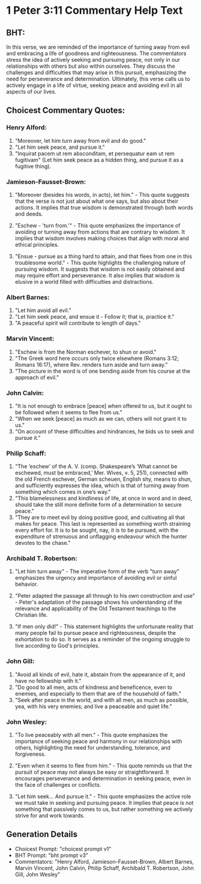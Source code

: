# 1 Peter 3:11 Commentary Help Text

## BHT:
In this verse, we are reminded of the importance of turning away from evil and embracing a life of goodness and righteousness. The commentators stress the idea of actively seeking and pursuing peace, not only in our relationships with others but also within ourselves. They discuss the challenges and difficulties that may arise in this pursuit, emphasizing the need for perseverance and determination. Ultimately, this verse calls us to actively engage in a life of virtue, seeking peace and avoiding evil in all aspects of our lives.

## Choicest Commentary Quotes:
### Henry Alford:
1. "Moreover, let him turn away from evil and do good." 
2. "Let him seek peace, and pursue it." 
3. "Inquirat pacem ut rem absconditam, et persequatur eam ut rem fugitivam" (Let him seek peace as a hidden thing, and pursue it as a fugitive thing).

### Jamieson-Fausset-Brown:
1. "Moreover (besides his words, in acts), let him." - This quote suggests that the verse is not just about what one says, but also about their actions. It implies that true wisdom is demonstrated through both words and deeds.

2. "Eschew - 'turn from.'" - This quote emphasizes the importance of avoiding or turning away from actions that are contrary to wisdom. It implies that wisdom involves making choices that align with moral and ethical principles.

3. "Ensue - pursue as a thing hard to attain, and that flees from one in this troublesome world." - This quote highlights the challenging nature of pursuing wisdom. It suggests that wisdom is not easily obtained and may require effort and perseverance. It also implies that wisdom is elusive in a world filled with difficulties and distractions.

### Albert Barnes:
1. "Let him avoid all evil."
2. "Let him seek peace, and ensue it - Follow it; that is, practice it."
3. "A peaceful spirit will contribute to length of days."

### Marvin Vincent:
1. "Eschew is from the Norman eschever, to shun or avoid." 
2. "The Greek word here occurs only twice elsewhere (Romans 3:12; Romans 16:17), where Rev. renders turn aside and turn away." 
3. "The picture in the word is of one bending aside from his course at the approach of evil."

### John Calvin:
1. "It is not enough to embrace [peace] when offered to us, but it ought to be followed when it seems to flee from us." 
2. "When we seek [peace] as much as we can, others will not grant it to us." 
3. "On account of these difficulties and hindrances, he bids us to seek and pursue it."

### Philip Schaff:
1. "The ‘eschew’ of the A. V. (comp. Shakespeare’s ‘What cannot be eschewed, must be embraced,’ Mer. Wives, v. 5, 251), connected with the old French eschever, German scheuen, English shy, means to shun, and sufficiently expresses the idea, which is that of turning away from something which comes in one’s way." 
2. "This blamelessness and kindliness of life, at once in word and in deed, should take the still more definite form of a determination to secure peace."
3. "They are to meet evil by doing positive good, and cultivating all that makes for peace. This last is represented as something worth straining every effort for. It is to be sought, nay, it is to be pursued, with the expenditure of strenuous and unflagging endeavour which the hunter devotes to the chase."

### Archibald T. Robertson:
1. "Let him turn away" - The imperative form of the verb "turn away" emphasizes the urgency and importance of avoiding evil or sinful behavior. 

2. "Peter adapted the passage all through to his own construction and use" - Peter's adaptation of the passage shows his understanding of the relevance and applicability of the Old Testament teachings to the Christian life. 

3. "If men only did!" - This statement highlights the unfortunate reality that many people fail to pursue peace and righteousness, despite the exhortation to do so. It serves as a reminder of the ongoing struggle to live according to God's principles.

### John Gill:
1. "Avoid all kinds of evil, hate it, abstain from the appearance of it, and have no fellowship with it."
2. "Do good to all men, acts of kindness and beneficence, even to enemies, and especially to them that are of the household of faith."
3. "Seek after peace in the world, and with all men, as much as possible, yea, with his very enemies; and live a peaceable and quiet life."

### John Wesley:
1. "To live peaceably with all men." - This quote emphasizes the importance of seeking peace and harmony in our relationships with others, highlighting the need for understanding, tolerance, and forgiveness.

2. "Even when it seems to flee from him." - This quote reminds us that the pursuit of peace may not always be easy or straightforward. It encourages perseverance and determination in seeking peace, even in the face of challenges or conflicts.

3. "Let him seek... And pursue it." - This quote emphasizes the active role we must take in seeking and pursuing peace. It implies that peace is not something that passively comes to us, but rather something we actively strive for and work towards.


## Generation Details
- Choicest Prompt: "choicest prompt v1"
- BHT Prompt: "bht prompt v3"
- Commentators: "Henry Alford, Jamieson-Fausset-Brown, Albert Barnes, Marvin Vincent, John Calvin, Philip Schaff, Archibald T. Robertson, John Gill, John Wesley"
